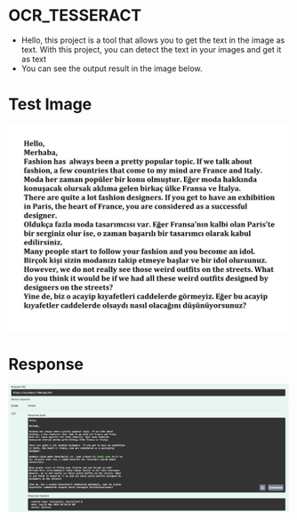 # OCR_TESSERACT
- Hello, this project is a tool that allows you to get the text in the image as text. With this project, you can detect the text in your images and get it as text
- You can see the output result in the image below.

# Test Image
![](https://raw.githubusercontent.com/umutocak/dotnetcore_tesseract_ocr/master/OCR_TESSERACT.WEBAPI/images/3aaccfce8ffa55b0d07814153c1c1ad7.jpeg)

# Response
![](https://github.com/umutocak/dotnetcore_tesseract_ocr/blob/master/OCR_TESSERACT.WEBAPI/images/ocr.png)
